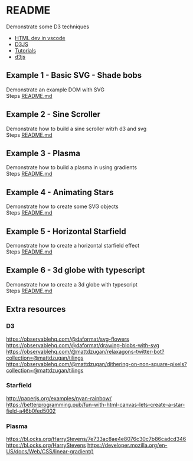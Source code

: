 # README
Demonstrate some D3 techniques 

* [HTML dev in vscode](https://code.visualstudio.com/docs/languages/html)
* [D3JS](https://d3js.org/)
* [Tutorials](https://github.com/d3/d3/wiki/Tutorials)
* [d3js](https://www.tutorialspoint.com/d3js/d3js_introduction.htm)



## Example 1 - Basic SVG - Shade bobs
Demonstrate an example DOM with SVG  
Steps [README.md](./01_basic_svg/README.md)  

## Example 2 - Sine Scroller
Demonstrate how to build a sine scroller witrh d3 and svg  
Steps [README.md](./02_svg_sinetext/README.md)  

## Example 3 - Plasma
Demonstrate how to build a plasma in using gradients  
Steps [README.md](./03_plasma/README.md)  

## Example 4 - Animating Stars
Demonstrate how to create some SVG objects  
Steps [README.md](./04_animating_stars/README.md)  

## Example 5 - Horizontal Starfield
Demonstrate how to create a horizontal starfield effect  
Steps [README.md](./05_starfield/README.md)  

## Example 6 - 3d globe with typescript
Demonstrate how to create a 3d globe with typescript  
Steps [README.md](./06_3d_globe/README.md)  

## Extra resources

### D3
https://observablehq.com/@daformat/svg-flowers  
https://observablehq.com/@daformat/drawing-blobs-with-svg  
https://observablehq.com/@mattdzugan/relaxagons-twitter-bot?collection=@mattdzugan/tilings  
https://observablehq.com/@mattdzugan/dithering-on-non-square-pixels?collection=@mattdzugan/tilings  
### Starfield
http://paperjs.org/examples/nyan-rainbow/
https://betterprogramming.pub/fun-with-html-canvas-lets-create-a-star-field-a46b0fed5002
### Plasma
https://bl.ocks.org/HarryStevens/7e733ac8ae4e8076c30c7b86cadcd346
https://bl.ocks.org/HarryStevens
https://developer.mozilla.org/en-US/docs/Web/CSS/linear-gradient()

